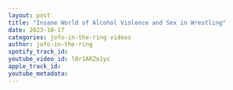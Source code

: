 ```yaml
---
layout: post
title: "Insane World of Alcohol Violence and Sex in Wrestling"
date: 2023-10-17
categories: jofo-in-the-ring videos
author: jofo-in-the-ring
spotify_track_id: 
youtube_video_id: l8r1ARZo1yc
apple_track_id: 
youtube_metadata: 
---
```

